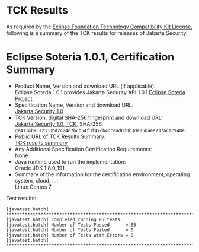 TCK Results
===========

As required by the
[Eclipse Foundation Technology Compatibility Kit License](https://www.eclipse.org/legal/tck.php),
following is a summary of the TCK results for releases of Jakarta Security.

# Eclipse Soteria 1.0.1, Certification Summary

- Product Name, Version and download URL (if applicable): <br/>
  Eclipse Soteria 1.0.1 provides Jakarta Security API 1.0.1
  [Eclipse Soteria Project](https://github.com/eclipse-ee4j/soteria)
- Specification Name, Version and download URL: <br/>
  [Jakarta Security 1.0](https://jakarta.ee/specifications/security/1.0)
- TCK Version, digital SHA-256 fingerprint and download URL: <br/>
  [Jakarta Security 1.0, TCK](http://download.eclipse.org/ee4j/jakartaee-tck/jakartaee8-eftl/promoted/eclipse-security-tck-1.0.0.zip), SHA-256: `de4114b9532333bd2c24d7bcb54f3f47cb4dcead6d0b3de05baea237acac948e`
- Public URL of TCK Results Summary: <br/>
  [TCK results summary](TCK-Results.html)
- Any Additional Specification Certification Requirements: <br/>
  None
- Java runtime used to run the implementation: <br/>
  Oracle JDK 1.8.0_191
- Summary of the information for the certification environment, operating system, cloud, ...: <br/>
  Linux Centos 7

Test results:

```
[javatest.batch] ********************************************************************************
[javatest.batch] Completed running 85 tests.
[javatest.batch] Number of Tests Passed      = 85
[javatest.batch] Number of Tests Failed      = 0
[javatest.batch] Number of Tests with Errors = 0
[javatest.batch] ********************************************************************************
```
